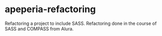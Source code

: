 # apeperia-refactoring
Refactoring a project to include SASS. Refactoring done in the course of SASS and COMPASS from Alura.
